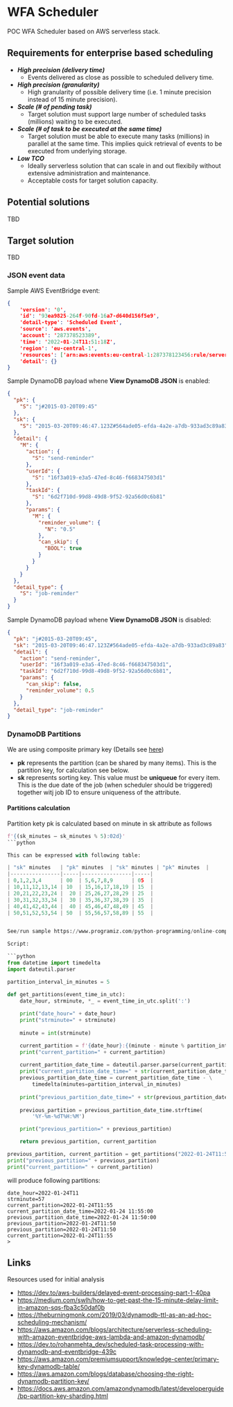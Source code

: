 # WFA Scheduler

POC WFA Scheduler based on AWS serverless stack.

## Requirements for enterprise based scheduling

- ***High precision (delivery time)***
	-  Events delivered as close as possible to scheduled delivery time.
- ***High precision (granularity)***
	-  High granularity of possible delivery time (i.e. 1 minute precision instead of 15 minute precision).
- ***Scale (# of pending task)***
	- Target solution must support large number of scheduled tasks (millions) waiting to be executed.
- ***Scale (# of task to be executed at the same time)***
	- Target solution must be able to execute many tasks (millions) in parallel at the same time. This implies quick retrieval of events to be executed from underlying storage.
- ***Low TCO***
	- Ideally serverless solution that can scale in and out flexibily without extensive administration and maintenance.
	- Acceptable costs for target solution capacity.

## Potential solutions

TBD

## Target solution

TBD


### JSON event data

Sample AWS EventBridge event:

```json
{
	'version': '0',
	'id': '93ea9825-264f-90fd-16a7-d640d156f5e9',
	'detail-type': 'Scheduled Event',
	'source': 'aws.events',
	'account': '287378523389',
	'time': '2022-01-24T11:51:18Z',
	'region': 'eu-central-1',
	'resources': ['arn:aws:events:eu-central-1:287378123456:rule/serverless-scheduler-SchedulerFunctionDispatchJobs-1SXUZFVOXE0EP'],
	'detail': {}
}
```

Sample DynamoDB payload whene **View DynamoDB JSON** is enabled:

```json
{
  "pk": {
    "S": "j#2015-03-20T09:45"
  },
  "sk": {
    "S": "2015-03-20T09:46:47.123Z#564ade05-efda-4a2e-a7db-933ad3c89a83"
  },
  "detail": {
    "M": {
      "action": {
        "S": "send-reminder"
      },
      "userId": {
        "S": "16f3a019-e3a5-47ed-8c46-f668347503d1"
      },
      "taskId": {
        "S": "6d2f710d-99d8-49d8-9f52-92a56d0c6b81"
      },
      "params": {
        "M": {
          "reminder_volume": {
            "N": "0.5"
          },
          "can_skip": {
            "BOOL": true
          }
        }
      }
    }
  },
  "detail_type": {
    "S": "job-reminder"
  }
}
```

Sample DynamoDB payload whene **View DynamoDB JSON** is disabled:

```json
{
  "pk": "j#2015-03-20T09:45",
  "sk": "2015-03-20T09:46:47.123Z#564ade05-efda-4a2e-a7db-933ad3c89a83",
  "detail": {
    "action": "send-reminder",
    "userId": "16f3a019-e3a5-47ed-8c46-f668347503d1",
    "taskId": "6d2f710d-99d8-49d8-9f52-92a56d0c6b81",
    "params": {
      "can_skip": false,
      "reminder_volume": 0.5
    }
  },
  "detail_type": "job-reminder"
}
```

### DynamoDB Partitions

We are using composite primary key (Details see [here](https://aws.amazon.com/blogs/database/choosing-the-right-dynamodb-partition-key/))

- **pk** represents the partition (can be shared by many items). This is the partition key, for calculation see below.
- **sk** represents sorting key. This value must be **uniqueue** for every item. This is the due date of the job (when scheduler should be triggered) together witj job ID to ensure uniqueness of the attribute.


#### Partitions calculation

Partition kety pk is calculated based on minute in sk attribute as follows

```python
f'{(sk_minutes – sk_minutes % 5):02d}'
```python

This can be expressed with following table:

| "sk" minutes   | "pk" minutes  | "sk" minutes | "pk" minutes  |
|----------------|-----|----------------|-----|
| 0,1,2,3,4      | 00  | 5,6,7,8,9      | 05  |
| 10,11,12,13,14 | 10  | 15,16,17,18,19 | 15  |
| 20,21,22,23,24 |  20 | 25,26,27,28,29 | 25  |
| 30,31,32,33,34 |  30 | 35,36,37,38,39 | 35  |
| 40,41,42,43,44 |  40 | 45,46,47,48,49 | 45  |
| 50,51,52,53,54 | 50  | 55,56,57,58,89 | 55  |


See/run sample https://www.programiz.com/python-programming/online-compiler/

Script:

```python
from datetime import timedelta
import dateutil.parser

partition_interval_in_minutes = 5

def get_partitions(event_time_in_utc):
    date_hour, strminute, *_ = event_time_in_utc.split(':')
    
    print("date_hour=" + date_hour)
    print("strminute=" + strminute)
    
    minute = int(strminute)

    current_partition = f'{date_hour}:{(minute - minute % partition_interval_in_minutes):02d}'
    print("current_partition=" + current_partition)
    
    current_partition_date_time = dateutil.parser.parse(current_partition)
    print("current_partition_date_time=" + str(current_partition_date_time))
    previous_partition_date_time = current_partition_date_time - \
        timedelta(minutes=partition_interval_in_minutes)
        
    print("previous_partition_date_time=" + str(previous_partition_date_time))
    
    previous_partition = previous_partition_date_time.strftime(
        '%Y-%m-%dT%H:%M')

    print("previous_partition=" + previous_partition)

    return previous_partition, current_partition

previous_partition, current_partition = get_partitions("2022-01-24T11:57:12Z")
print("previous_partition=" + previous_partition)
print("current_partition=" + current_partition)
```

will produce following partitions:

```
date_hour=2022-01-24T11
strminute=57
current_partition=2022-01-24T11:55
current_partition_date_time=2022-01-24 11:55:00
previous_partition_date_time=2022-01-24 11:50:00
previous_partition=2022-01-24T11:50
previous_partition=2022-01-24T11:50
current_partition=2022-01-24T11:55
> 
```
## Links

Resources used for initial analysis

* https://dev.to/aws-builders/delayed-event-processing-part-1-40pa
* https://medium.com/swlh/how-to-get-past-the-15-minute-delay-limit-in-amazon-sqs-fba3c50daf0b
* https://theburningmonk.com/2019/03/dynamodb-ttl-as-an-ad-hoc-scheduling-mechanism/
* https://aws.amazon.com/blogs/architecture/serverless-scheduling-with-amazon-eventbridge-aws-lambda-and-amazon-dynamodb/
* https://dev.to/rohanmehta_dev/scheduled-task-processing-with-dynamodb-and-eventbridge-439c
* https://aws.amazon.com/premiumsupport/knowledge-center/primary-key-dynamodb-table/
* https://aws.amazon.com/blogs/database/choosing-the-right-dynamodb-partition-key/
* https://docs.aws.amazon.com/amazondynamodb/latest/developerguide/bp-partition-key-sharding.html